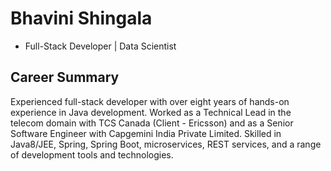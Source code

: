 # Bhavini Shingala
  - Full-Stack Developer | Data Scientist

## Career Summary
Experienced full-stack developer with over eight years of hands-on experience in Java development. Worked as a Technical Lead in the telecom domain with TCS Canada (Client - Ericsson) and as a Senior Software Engineer with Capgemini India Private Limited. Skilled in Java8/JEE, Spring, Spring Boot, microservices, REST services, and a range of development tools and technologies.


